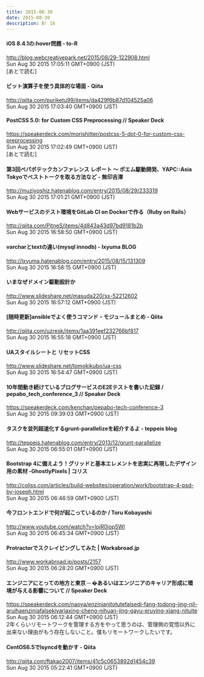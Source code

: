 ```yaml
---
title: 2015-08-30
date: 2015-08-30
description: B! 16
---
```


#### iOS 8.4.1の:hover問題 - to-R
http://blog.webcreativepark.net/2015/08/29-122908.html<br>
Sun Aug 30 2015 17:05:11 GMT+0900 (JST)<br>
[あとで読む]


#### ビット演算子を使う具体的な場面 - Qiita
http://qiita.com/puriketu99/items/da429f6b87d104525a06<br>
Sun Aug 30 2015 17:03:40 GMT+0900 (JST)<br>


#### PostCSS 5.0: for Custom CSS Preprocessing // Speaker Deck
https://speakerdeck.com/morishitter/postcss-5-dot-0-for-custom-css-preprocessing<br>
Sun Aug 30 2015 17:02:49 GMT+0900 (JST)<br>
[あとで読む]


#### 第3回ペパボテックカンファレンス レポート 〜 ポエム駆動開発、YAPC::Asia Tokyoでベストトークを取る方法など - 無印吉澤
http://muziyoshiz.hatenablog.com/entry/2015/08/29/233319<br>
Sun Aug 30 2015 17:01:21 GMT+0900 (JST)<br>


#### Webサービスのテスト環境をGitLab CI on Dockerで作る（Ruby on Rails）
http://qiita.com/PitneS/items/4d843a43d97bd9181b2b<br>
Sun Aug 30 2015 16:58:50 GMT+0900 (JST)<br>


#### varcharとtextの違い(mysql innodb) - lxyuma BLOG
http://lxyuma.hatenablog.com/entry/2015/08/15/131309<br>
Sun Aug 30 2015 16:58:15 GMT+0900 (JST)<br>


#### いまなぜドメイン駆動設計か
http://www.slideshare.net/masuda220/ss-52212602<br>
Sun Aug 30 2015 16:57:12 GMT+0900 (JST)<br>


#### [随時更新]ansibleでよく使うコマンド・モジュールまとめ - Qiita
http://qiita.com/uzresk/items/1aa391eef232766bf817<br>
Sun Aug 30 2015 16:55:18 GMT+0900 (JST)<br>


#### UAスタイルシートと リセットCSS
http://www.slideshare.net/tomokikubo/ua-css<br>
Sun Aug 30 2015 16:54:47 GMT+0900 (JST)<br>


#### 10年間動き続けているブログサービスのE2Eテストを書いた記録 / pepabo_tech_conference_3 // Speaker Deck
https://speakerdeck.com/kenchan/pepabo-tech-conference-3<br>
Sun Aug 30 2015 09:39:03 GMT+0900 (JST)<br>


#### タスクを並列超速化するgrunt-parallelizeを紹介するよ - teppeis blog
http://teppeis.hatenablog.com/entry/2013/12/grunt-parallelize<br>
Sun Aug 30 2015 06:55:01 GMT+0900 (JST)<br>


####   Bootstrap 4に備えよう！グリッドと基本エレメントを忠実に再現したデザイン用の素材 -GhostlyPixels | コリス
http://coliss.com/articles/build-websites/operation/work/bootstrap-4-psd-by-joseph.html<br>
Sun Aug 30 2015 06:46:59 GMT+0900 (JST)<br>


#### 今フロントエンドで何が起こっているのか / Toru Kobayashi
http://www.youtube.com/watch?v=lpjR0iop5WI<br>
Sun Aug 30 2015 06:45:34 GMT+0900 (JST)<br>


#### Protractorでスクレイピングしてみた | Workabroad.jp
http://www.workabroad.jp/posts/2157<br>
Sun Aug 30 2015 06:28:20 GMT+0900 (JST)<br>


#### エンジニアにとっての地方と東京 ─ �あるいはエンジニアのキャリア形成に環境が与える影響について // Speaker Deck
https://speakerdeck.com/naoya/enzinianitotutefalsedi-fang-todong-jing-nil-aruihaenziniafalsekiyariaxing-cheng-nihuan-jing-gayu-eruying-xiang-nituite<br>
Sun Aug 30 2015 06:12:44 GMT+0900 (JST)<br>
2年くらいリモートワークを管理する方をやって思うのは、管理側の覚悟以外に出来ない理由がもう存在しないこと。僕もリモートワークしたいです。


#### CentOS6.5でlsyncdを動かす - Qiita
http://qiita.com/ftakao2007/items/41c5c0653892d1454c39<br>
Sun Aug 30 2015 05:22:41 GMT+0900 (JST)<br>


